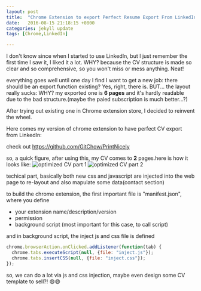 ```yaml
---
layout: post
title:  "Chrome Extension to export Perfect Resume Export From LinkedIn"
date:   2016-08-15 21:18:15 +0800
categories: jekyll update
tags: [Chrome,LinkedIn]

---
```


I don't know since when I started to use LinkedIn, but I just remember the first time I saw it, I liked it a lot.
WHY? because the CV structure is made so clear and so comprehensive, so you won't miss or mess anything. Neat!

everything goes well until one day I find I want to get a new job: there should be an export function existing?
Yes, right, there is. BUT... the layout really sucks: WHY? 
my exported one is **6 pages** and it's hardly readable due to the bad structure.(maybe the paied subscription is much better...?)

After trying out existing one in Chrome extension store, I decided to reinvent the wheel.

Here comes my version of chrome extension to have perfect CV export from LinkedIn:

check out https://github.com/GitChow/PrintNicely

so, a quick figure, after using this, my CV comes to **2** pages.here is how it looks like:
![optimized CV part 1](https://gitchow.github.io/images/linkedin_cv_chrome/optimizedResume_part1.png)
![optimized CV part 2](https://gitchow.github.io/images/linkedin_cv_chrome/optimizedResume_part2.png)

techical part, basically both new css and javascript are injected into the web page to re-layout and also mapulate some data(contact section)

to build the chrome extension, the first important file is "manifest.json", where you define
- your extension name/description/version
- permission
- background script (most important for this case, to call script)

and in background script, the inject js and css file is defined

```javascript
chrome.browserAction.onClicked.addListener(function(tab) {
  chrome.tabs.executeScript(null, {file: "inject.js"});
  chrome.tabs.insertCSS(null, {file: "inject.css"});
});
```

so, we can do a lot via js and css injection, maybe even design some CV template to sell?! :smile::smile: